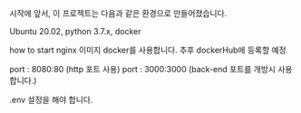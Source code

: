 시작에 앞서, 이 프로젝트는 다음과 같은 환경으로 만들어졌습니다.

Ubuntu 20.02, python 3.7.x, docker


how to start
nginx 이미지 docker를 사용합니다.
추후 dockerHub에 등록할 예정

port : 8080:80 (http 포트 사용)
port : 3000:3000 (back-end 포트를 개방시 사용합니다.)

.env 설정을 해야 합니다.